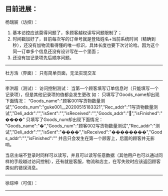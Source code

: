 目前进展：
------------------------------------------------------------------------------------------------------------------------------------------
杨瑞宸（访控）：
  1. 基本访控应该莫得问题了，多顾客越权读写问题限制了；
  2. 时间戳加好了，目前每次写的订单号就是登陆姓名+当前系统时间（精确到秒），还没有加物流看得懂的唯一标识，具体长度也要下次讨论哈。因为这个同一订单多个信息还没有设计写在一个里面；
  3. 还没有加记录项先后顺序问题。
------------------------------------------------------------------------------------------------------------------------------------------
杜方浩（界面）：
只有简单页面，无法实现交互


------------------------------------------------------------------------------------------------------------------------------------------
李洪超（测试）：
访问控制测试：
当第一个顾客填写订单信息时（只能填写一个记录项），但是其他记录项的值都会发生更改
如：
只填写了Goods_name却出现下面情况：
“Goods_name":"顾客001写货物数量测试","Goods_num":"guke001__20200515183321","Rec_addr":"1写货物数量测试","Deli_addr":"","isSent":"","isReceived":"","Goods_addr":"","isFinished":"����"
只填写了Goods_num却出现下面情况：
"Goods_name":"�","Goods_num":"顾客002写货物数量测试","Rec_addr":"测试","Deli_addr":"","isSent":"����","isReceived":"��������","Goods_addr":"","isFinished":""
并且只会发生在第一个顾客上，后面的顾客并无影响。


当店主端不登录时同样可以读写，并且可以读写任意数据（其他用户也可以通过同样的手段越过访问控制），还有就是客服，物流和店主，在写失败时应该返回顾客类似的错误消息。



------------------------------------------------------------------------------------------------------------------------------------------
徐琮坤（可信）：



------------------------------------------------------------------------------------------------------------------------------------------
